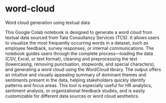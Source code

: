 # word-cloud
Word cloud generation using textual data

This Google Colab notebook is designed to generate a word cloud from textual data sourced from Tata Consultancy Services (TCS). It allows users to visualize the most frequently occurring words in a dataset, such as employee feedback, survey responses, or internal communications. The notebook guides users through the complete process—loading the data (CSV, Excel, or text format), cleaning and preprocessing the text (lowercasing, removing punctuation, stopwords, and special characters), and generating a word cloud using the WordCloud library. The output offers an intuitive and visually appealing summary of dominant themes and sentiments present in the data, helping stakeholders quickly identify patterns and focus areas. This tool is especially useful for HR analytics, sentiment analysis, or organizational feedback studies, and is easily customizable for different data sources or word cloud aesthetics.
